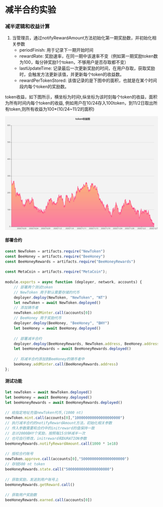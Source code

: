 # 减半合约实验

### 减半逻辑和收益计算

1. 当管理员，通过notifyRewardAmount方法初始化第一期奖励数，并初始化相关参数
   - periodFinish: 用于记录下一期开始时间
   - rewardRate: 奖励速率，在同一期中该速率不变（例如第一期奖励token数为100，每分钟奖励1个token，不够用户是否存取都不变）
   - lastUpdateTime: 记录最后一次更新奖励的时间，在用户存取，获取奖励时，会触发方法更新该值，并更新每个token的收益数。
   - rewardPerTokenStored: 该值记录的是下图中的面积，也就是在某个时间段内每个token的奖励数。

token收益，如下图所示，横坐标为时间t,纵坐标为该时刻每个token的收益，面积为所有时间内每个token的收益,
例如用户在10/24存入100token，到11/2日取出所有token,则所有收益为100*(10/24~11/2的面积)

![token收益图](../../res/img/token收益示意图.png)

#### 部署合约
```javascript
const NewToken = artifacts.require("NewToken")
const BeeHoney = artifacts.require("BeeHoney")
const BeeHoneyRewards = artifacts.require("BeeHoneyRewards")

const MetaCoin = artifacts.require("MetaCoin");

module.exports = async function (deployer, network, accounts) {
    // 部署两个测试token
    // NewToken 用于默认需要存储的代币
    deployer.deploy(NewToken, "NewToken", "NT")
    let newToken = await NewToken.deployed()
    // 添加铸币者
    newToken.addMinter.call(accounts[0])
    // BeeHoney 用于奖励代币
    deployer.deploy(BeeHoney, "BeeHoney", "BHY")
    let beeHoney = await BeeHoney.deployed()

    // 部署减半合约
    deployer.deploy(BeeHoneyRewards, NewToken.address, BeeHoney.address)
    let beeHoneyRewards = await BeeHoneyRewards.deployed()

    // 将减半合约添加到BeeHoney的铸币者中
    beeHoney.addMinter.call(BeeHoneyRewards.address)
};

```

#### 测试功能
```javascript
let newToken = await NewToken.deployed()
let beeHoney = await BeeHoney.deployed()
let beeHoneyRewards = await BeeHoneyRewards.deployed()

// 给指定地址充值newToken代币,(1000 nt)
newToken.mint.call(accounts[0],"100000000000000000000")
// 执行减半合约的notifyRewardAmount方法，初始化相关参数
// 传入参数需要和合约中的initreward的值保持一致
// 总计2000BHY个奖励，按照每15分钟减半一次
// 也可自行修改，initreward和DURATION参数
beeHoneyRewards.notifyRewardAmount.call(1000 * 1e18)

// 授权合约账号
newToken.approve.call(accounts[0],"50000000000000000000")
// 存钱500 nt token
beeHoneyRewards.state.call("50000000000000000000")

// 获取奖励，发送到用户账号上
beeHoneyRewards.getReward.call()

// 获取用户奖励数
beeHoneyRewards.earned.call(accounts[0])
```